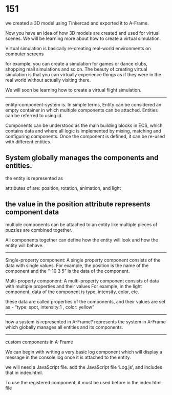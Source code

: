 # 151

we created a 3D model using Tinkercad and exported it to A-Frame.


 Now you have an idea of how 3D models are created and used for virtual scenes. We will be learning more about how to create a virtual simulation.
 
 
 Virtual simulation is basically re-creating real-world environments on computer screens
 
 
 for example, you can create a simulation for games or dance clubs, shopping mall simulations and so on.
The beauty of creating virtual simulation is that you can virtually experience things as if they were in the real world without actually visiting there.

We will soon be learning how to create a virtual flight simulation.

-------------------------
entity-component-system is.
In simple terms, 
Entity can be considered an empty container in which multiple components can be attached. 
Entities can be referred to using id.

Components can be understood as the main building blocks in ECS, which contains data and where all logic is implemented by mixing, matching and configuring components.
Once the component is defined, it can be re-used with different entities.



System globally manages the components and entities.
----------------------------------
the entity is represented as <a-entity></a-entity>

attributes of <a-entity> are:
position, rotation, animation, and light
  
 the value in the position attribute represents component data
---------------------------------
  multiple components can be attached to an entity like multiple pieces of puzzles are combined together.

All components together can define how the entity will look and how the entity will behave.
  
-------------------------------
Single-property component:
A single property component consists of the data with single values.
For example, the position is the name of the component and the “-10 3 5” is the data of the component.


Multi-property component:
A multi-property component consists of data with multiple properties and their values
For example, in the light component, data of the component is type, intensity, color, etc.


these data are called properties of the components, and their values are set as -
“type: spot, intensity:1 , color: yellow”

-----------------------------------
  
  
  how a system is represented in A-Frame?
<a-scene> represents the system in A-Frame which globally manages all entities and its components.
  
  --------------------
   custom components in A-Frame
  
  
  We can begin with writing a very basic log component which will display a message in the console log once it is attached to the entity.
  
  we will need a JavaScript file.
 add the JavaScript file ‘Log.js’, and includes that in index.html.
  
  
  To use the registered component, it must be used before <a-scene> in the index.html file
  


 
